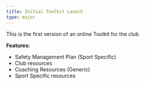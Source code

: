 ```yaml
---
title: Initial Toolkit Launch
type: major
---
```


This is the first version of an online Toolkit for the club

**Features:**

* Safety Management Plan (Sport Specific)
* Club resources
* Coaching Resources (Generic)
* Sport Specific resources

